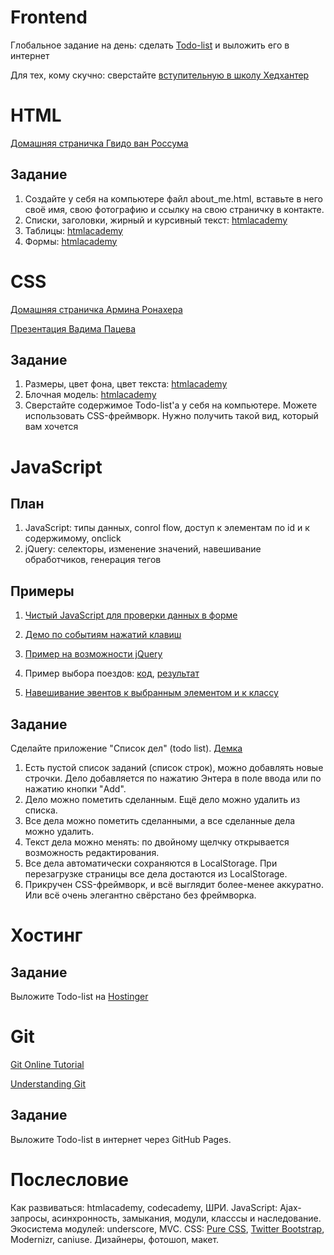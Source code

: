 Frontend
========

Глобальное задание на день: сделать [Todo-list](http://ahamlett.com/Backbone.localStorage/examples/index.html) и выложить его в интернет

Для тех, кому скучно: сверстайте [вступительную в школу Хедхантер](https://github.com/vpavlenko/hh-school-frontend)

HTML
====

[Домашняя страничка Гвидо ван Россума](http://www.python.org/~guido/)

Задание
-------

1. Создайте у себя на компьютере файл about_me.html, вставьте в него своё имя, свою фотографию и ссылку на свою страничку в контакте.
2. Списки, заголовки, жирный и курсивный текст: [htmlacademy](http://htmlacademy.ru/courses/38/run/16)
3. Таблицы: [htmlacademy](http://htmlacademy.ru/courses/39/run/9)
4. Формы: [htmlacademy](http://htmlacademy.ru/courses/46/run/11)

CSS
===

[Домашняя страничка Армина Ронахера](http://lucumr.pocoo.org/)

[Презентация Вадима Пацева](http://vpavlenko.github.io/YWDS-CSS/)

Задание
-------

1. Размеры, цвет фона, цвет текста: [htmlacademy](http://htmlacademy.ru/courses/41/run/15)
2. Блочная модель: [htmlacademy](http://htmlacademy.ru/courses/44/run/8)
3. Сверстайте содержимое Todo-list'а у себя на компьютере. Можете использовать CSS-фреймворк. Нужно получить такой вид, который вам хочется

JavaScript
==========

План
----

1. JavaScript: типы данных, conrol flow, доступ к элементам по id и к содержимому, onclick
2. jQuery: селекторы, изменение значений, навешивание обработчиков, генерация тегов

Примеры
-------

1. [Чистый JavaScript для проверки данных в форме](http://jsfiddle.net/u56uW/4/)

4. [Демо по событиям нажатий клавиш](http://javascript.info/tutorial/keyboard-events)

7. [Пример на возможности jQuery](http://jsfiddle.net/J45tc/6/)

2. Пример выбора поездов: [код](https://github.com/vpavlenko/js-todo-task/tree/master/raspg), [результат](http://vpavlenko.github.io/js-todo-task/rasp/)

3. [Навешивание эвентов к выбранным элементом и к классу](http://jsfiddle.net/8YbM9/1/)


Задание
-------

Сделайте приложение "Список дел" (todo list). [Демка](http://ahamlett.com/Backbone.localStorage/examples/index.html)

1. Есть пустой список заданий (список строк), можно добавлять новые строчки. Дело добавляется по нажатию Энтера в поле ввода или по нажатию кнопки "Add".
2. Дело можно пометить сделанным. Ещё дело можно удалить из списка.
3. Все дела можно пометить сделанными, а все сделанные дела можно удалить.
4. Текст дела можно менять: по двойному щелчку открывается возможность редактирования.
5. Все дела автоматически сохраняются в LocalStorage. При перезагрузке страницы все дела достаются из LocalStorage.
6. Прикручен CSS-фреймворк, и всё выглядит более-менее аккуратно. Или всё очень элегантно свёрстано без фреймворка.

Хостинг
=======

Задание
-------

Выложите Todo-list на [Hostinger](http://www.hostinger.ru/)

Git
===

[Git Online Tutorial](http://try.github.io/)

[Understanding Git](http://web.mit.edu/nelhage/Public/git-slides-2009.pdf)

Задание
-------

Выложите Todo-list в интернет через GitHub Pages.

Послесловие
===========

Как развиваться: htmlacademy, codecademy, ШРИ. JavaScript: Ajax-запросы, асинхронность, замыкания, модули, класссы и наследование. Экосистема модулей: underscore, MVC. CSS: [Pure CSS](http://purecss.io/), [Twitter Bootstrap](http://getbootstrap.com/), Modernizr, caniuse. Дизайнеры, фотошоп, макет.
